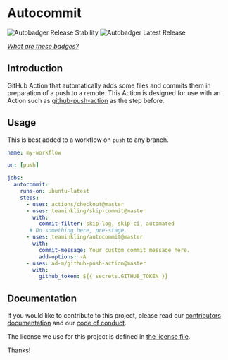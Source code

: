 # Autocommit

![Autobadger Release Stability](https://img.shields.io/static/v1?label=stability&message=prerelease&style=flat-square&color=yellow)
![Autobadger Latest Release](https://img.shields.io/static/v1?label=latest&message=0.1.0&style=flat-square&color=purple)

[_What are these badges?_](https://github.com/teaminkling/autobadger/tree/master/BADGES.md)

## Introduction

GitHub Action that automatically adds some files and commits them in preparation of a push to a remote. This Action is designed for use with an Action such as [github-push-action](https://github.com/ad-m/github-push-action) as the step before.

## Usage

This is best added to a workflow on `push` to any branch.

```yaml
name: my-workflow

on: [push]

jobs:
  autocommit:
    runs-on: ubuntu-latest
    steps:
      - uses: actions/checkout@master
      - uses: teaminkling/skip-commit@master
        with:
          commit-filter: skip-log, skip-ci, automated
       # Do something here, pre-stage.
      - uses: teaminkling/autocommit@master
        with:
          commit-message: Your custom commit message here.
          add-options: -A
      - uses: ad-m/github-push-action@master
        with:
          github_token: ${{ secrets.GITHUB_TOKEN }}
```

## Documentation

If you would like to contribute to this project, please read our [contributors documentation](CONTRIBUTING.md) and our [code of conduct](CODE_OF_CONDUCT.md).

The license we use for this project is defined in [the license file](LICENSE).

Thanks!
